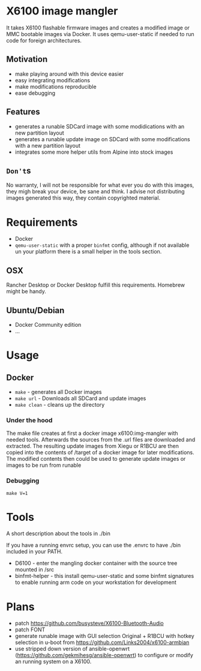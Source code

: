 # X6100 image mangler

 It takes X6100 flashable firmware images and creates a modified image or MMC bootable images via Docker.
 It uses qemu-user-static if needed to run code for foreign architectures.

## Motivation
 * make playing around with this device easier
 * easy integrating modifications
 * make modifications reproducible
 * ease debugging

## Features
 * generates a runable SDCard image with some modidications with an new partition layout
 * generates a runable update image on SDCard with some modifications with a new partition layout
 * integrates some more helper utils from Alpine into stock images

## `Don't`s
 No warranty, I will not be responsible for what ever you do with this images, they migh break your device, be sane and think.
 I advise not distributing images generated this way, they contain copyrighted material.

# Requirements
 * Docker
 * `qemu-user-static` with a proper `binfmt` config, although if not available un your platform there is a small helper in the tools section.

## OSX
 Rancher Desktop or Docker Desktop fulfill this requirements.
 Homebrew might be handy.

## Ubuntu/Debian
 * Docker Community edition
 * ...

# Usage

## Docker

 * `make` - generates all Docker images
 * `make url` - Downloads all SDCard and update images
 * `make clean` - cleans up the directory

### Under the hood

 The make file creates at first a docker image x6100:img-mangler with needed tools.
 Afterwards the sources from the .url files are downloaded and extracted.
 The resulting update images from Xiegu or R1BCU are then copied into the contents of /target of a docker image for later modifications.
 The modified contents then could be used to generate update images or images to be run from runable

### Debugging

 `make V=1`

# Tools

 A short description about the tools in ./bin

 If you have a running envrc setup, you can use the .envrc to  have ./bin included in your PATH.

 * D6100 - enter the mangling docker container with the source tree mounted in /src
 * binfmt-helper - this install qemu-user-static and some binfmt signatures to enable running arm code on your workstation for development

# Plans

 * patch https://github.com/busysteve/X6100-Bluetooth-Audio
 * patch FONT
 * generate runable image with GUI selection Original + R1BCU with hotkey selection in u-boot from https://github.com/Links2004/x6100-armbian
 * use stripped down version of ansible-openwrt (https://github.com/gekmihesg/ansible-openwrt) to configure or modify an running system on a X6100.

